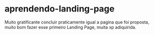 # aprendendo-landing-page

Muito gratificante concluir praticamente igual a pagina que foi proposta, muito bom fazer esse primeiro Landing Page, muita xp adiquirida.

